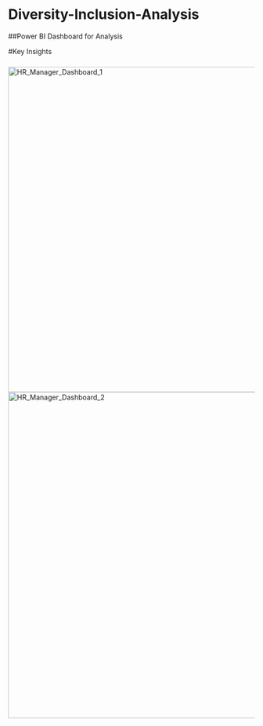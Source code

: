 # Diversity-Inclusion-Analysis

##Power BI Dashboard for Analysis

#Key Insights
###
<img width="663" alt="HR_Manager_Dashboard_1" src="https://github.com/user-attachments/assets/d9b2ba86-0a96-4daf-90ed-6c16307412e0" />








<img width="665" alt="HR_Manager_Dashboard_2" src="https://github.com/user-attachments/assets/f23cad5f-2587-4a94-88fc-e3a11de3d972" />
